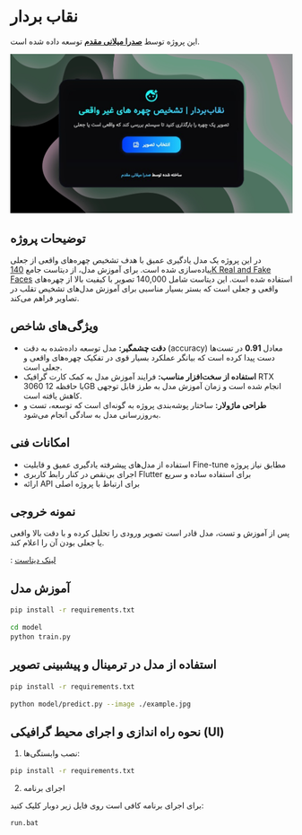 # نقاب بردار

این پروژه توسط **[صدرا میلانی مقدم](https://sadramilani.ir/fa)** توسعه داده شده است.

![neghabbardar.jpg](media/neghabbardar.jpg)

## توضیحات پروژه

در این پروژه یک مدل یادگیری عمیق با هدف تشخیص چهره‌های واقعی از جعلی پیاده‌سازی شده است. برای آموزش مدل، از دیتاست جامع [140K Real and Fake Faces](https://www.kaggle.com/datasets/xhlulu/140k-real-and-fake-faces) استفاده شده است. این دیتاست شامل 140,000 تصویر با کیفیت بالا از چهره‌های واقعی و جعلی است که بستر بسیار مناسبی برای آموزش مدل‌های تشخیص تقلب در تصاویر فراهم می‌کند.

## ویژگی‌های شاخص

- **دقت چشمگیر:** مدل توسعه داده‌شده به دقت (accuracy) معادل **0.91** در تست‌ها دست پیدا کرده است که بیانگر عملکرد بسیار قوی در تفکیک چهره‌های واقعی و جعلی است.
- **استفاده از سخت‌افزار مناسب:** فرایند آموزش مدل به کمک کارت گرافیک RTX 3060 با حافظه 12GB انجام شده است و زمان آموزش مدل به طرز قابل توجهی کاهش یافته است.
- **طراحی ماژولار:** ساختار پوشه‌بندی پروژه به گونه‌ای است که توسعه، تست و به‌روزرسانی مدل به سادگی انجام می‌شود.


## امکانات فنی

- استفاده از مدل‌های پیشرفته یادگیری عمیق و قابلیت Fine-tune مطابق نیاز پروژه
- اجرای بی‌نقص در کنار رابط کاربری Flutter برای استفاده ساده و سریع
- ارائه API برای ارتباط با پروژه اصلی

## نمونه خروجی

پس از آموزش و تست، مدل قادر است تصویر ورودی را تحلیل کرده و با دقت بالا واقعی یا جعلی بودن آن را اعلام کند.

: [لینک دیتاست](https://www.kaggle.com/datasets/xhlulu/140k-real-and-fake-faces)

## آموزش مدل

```bash
pip install -r requirements.txt
```
```bash
cd model
python train.py
```

## استفاده از مدل در ترمینال و پیشبینی تصویر

```bash
pip install -r requirements.txt
```
```bash
python model/predict.py --image ./example.jpg
```

## نحوه راه اندازی و اجرای محیط گرافیکی (UI)

1. نصب وابستگی‌ها:

```bash
pip install -r requirements.txt
```

2. اجرای برنامه

برای اجرای برنامه کافی است روی فایل زیر دوبار کلیک کنید:

```bash
run.bat
```
